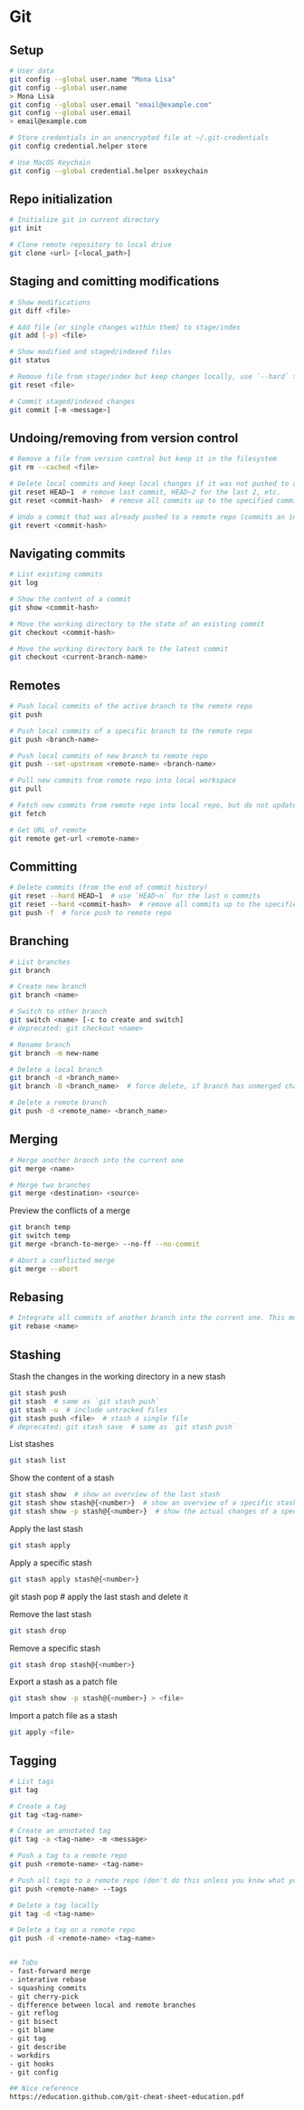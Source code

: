 # Git
## Setup
```bash
# User data
git config --global user.name "Mona Lisa"
git config --global user.name
> Mona Lisa
git config --global user.email "email@example.com"
git config --global user.email
> email@example.com

# Store credentials in an unencrypted file at ~/.git-credentials
git config credential.helper store

# Use MacOS Keychain
git config --global credential.helper osxkeychain
```

## Repo initialization
```bash
# Initialize git in current directory
git init

# Clone remote repository to local drive
git clone <url> [<local_path>]
```

## Staging and comitting modifications
```bash
# Show modifications
git diff <file>

# Add file [or single changes within them] to stage/index
git add [-p] <file>

# Show modified and staged/indexed files
git status

# Remove file from stage/index but keep changes locally, use `--hard` to remove changes from working directory as well
git reset <file>

# Commit staged/indexed changes
git commit [-m <message>]
```

## Undoing/removing from version control
```bash
# Remove a file from version control but keep it in the filesystem
git rm --cached <file>

# Delete local commits and keep local changes if it was not pushed to a remote repo ('--hard' to remove changes from working directory as well)
git reset HEAD~1  # remove last commit, HEAD~2 for the last 2, etc.
git reset <commit-hash>  # remove all commits up to the specified commit

# Undo a commit that was already pushed to a remote repo (commits an inverse commit)
git revert <commit-hash>
```

## Navigating commits
```bash
# List existing commits
git log

# Show the content of a commit
git show <commit-hash>

# Move the working directory to the state of an existing commit
git checkout <commit-hash>

# Move the working directory back to the latest commit
git checkout <current-branch-name>
```

## Remotes
```bash
# Push local commits of the active branch to the remote repo
git push

# Push local commits of a specific branch to the remote repo
git push <branch-name>

# Push local commits of new branch to remote repo
git push --set-upstream <remote-name> <branch-name>

# Pull new commits from remote repo into local workspace
git pull

# Fetch new commits from remote repo into local repo, but do not update local workspace
git fetch

# Get URL of remote
git remote get-url <remote-name>
```

## Committing
```bash
# Delete commits (from the end of commit history)
git reset --hard HEAD~1  # use `HEAD~n` for the last n commits
git reset --hard <commit-hash>  # remove all commits up to the specified commit
git push -f  # force push to remote repo
```

## Branching
```bash
# List branches
git branch

# Create new branch
git branch <name>

# Switch to other branch
git switch <name> [-c to create and switch]
# deprecated: git checkout <name>

# Rename branch
git branch -m new-name

# Delete a local branch
git branch -d <branch_name>
git branch -D <branch_name>  # force delete, if branch has unmerged changes

# Delete a remote branch
git push -d <remote_name> <branch_name>
```

## Merging
```bash
# Merge another branch into the current one
git merge <name>

# Merge two branches
git merge <destination> <source>
```

Preview the conflicts of a merge
```bash
git branch temp
git switch temp
git merge <branch-to-merge> --no-ff --no-commit

# Abort a conflicted merge
git merge --abort
```

## Rebasing
```bash
# Integrate all commits of another branch into the current one. This modifies the git history, so only use on local commits and never on commits that were already pushed to a remote repo.
git rebase <name>
```

## Stashing
Stash the changes in the working directory in a new stash
```bash
git stash push
git stash  # same as `git stash push`
git stash -u  # include untracked files
git stash push <file>  # stash a single file
# deprecated: git stash save  # same as `git stash push`
```

List stashes
```bash
git stash list
```

Show the content of a stash
```bash
git stash show  # show an overview of the last stash
git stash show stash@{<number>}  # show an overview of a specific stash
git stash show -p stash@{<number>}  # show the actual changes of a specific stash
```

Apply the last stash
```bash
git stash apply
```

Apply a specific stash
```bash
git stash apply stash@{<number>}
```

git stash pop  # apply the last stash and delete it


Remove the last stash
```bash
git stash drop
```

Remove a specific stash
```bash
git stash drop stash@{<number>}
```

Export a stash as a patch file
```bash
git stash show -p stash@{<number>} > <file>
```

Import a patch file as a stash
```bash
git apply <file>
```


## Tagging
```bash
# List tags
git tag

# Create a tag
git tag <tag-name>

# Create an annotated tag
git tag -a <tag-name> -m <message>

# Push a tag to a remote repo
git push <remote-name> <tag-name>

# Push all tags to a remote repo (don't do this unless you know what you're doing)
git push <remote-name> --tags

# Delete a tag locally
git tag -d <tag-name>

# Delete a tag on a remote repo
git push -d <remote-name> <tag-name>


## ToDo
- fast-forward merge
- interative rebase
- squashing commits
- git cherry-pick
- difference between local and remote branches
- git reflog
- git bisect
- git blame
- git tag
- git describe
- workdirs
- git hooks
- git config

## Nice reference
https://education.github.com/git-cheat-sheet-education.pdf
